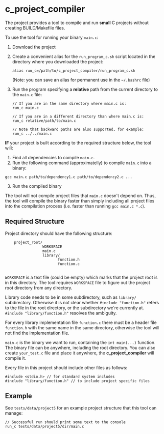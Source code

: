 # c_project_compiler

The project provides a tool to compile and run **small** C projects without creating BUILD/Makefile files.

To use the tool for running your binary `main.c`:

1) Download the project

2) Create a convenient alias for the `run_program_c.sh` script located in the directory where you downloaded the project:

    ```
    alias run_c=/path/to/c_project_compiler/run_program_c.sh
    ```

    (Note: you can save an alias for permanent use in the `~/.bashrc` file)

3) Run the program specifying a **relative** path from the current directory to the `main.c` file:

    ```
    // If you are in the same directory where main.c is:
    run_c main.c

    // If you are in a different directory than where main.c is:
    run_c relative/path/to/main.c

    // Note that backward paths are also supported, for example:
    run_c ../../main.c
    ```

**IF** your project is built according to the required structure below, the tool will:

1. Find all dependencies to compile `main.c`.
2. Run the following command (approximatelly) to compile `main.c` into a binary:
```
gcc main.c path/to/dependency1.c path/to/dependency2.c ...
```
3. Run the compiled binary

The tool will not compile project files that `main.c` doesn't depend on. Thus, the tool will compile the binary faster than simply including all project files into the compilation process (i.e. faster than running ```gcc main.c *.c```).

## Required Structure

Project directory should have the following structure:

```
    project_root/
                 WORKSPACE
                 main.c
                 library/
                        function.h
                        function.c
                
```

`WORKSPACE` is a text file (could be empty) which marks that the project root is in this directory. The tool requires `WORKSPACE` file to figure out the project root directory from any directory.

Library code needs to be in some subdirectory, such as `library/` subdirectory. Otherwise it is not clear whether `#include "function.h"` refers to the file in the root directory, or the
subdirectory we're currently at. `#include "library/function.h"` resolves the ambiguity.

For every library implementation file `function.c` there must be a header file `function.h` with the same name in the same directory, otherwise the tool will not find the implementation file.

`main.c` is the binary we want to run, containing the `int main(...)` function. The binary file can be anywhere, including the root directory.
You can also create `your_test.c` file and place it anywhere, the **c_project_compiler** will compile it.

Every file in this project should include other files as follows:

```
#include <stdio.h> // for standard system includes
#include "library/function.h" // to include project specific files
```

## Example

See `tests/data/project5` for an example project structure that this tool can manage:

```
// Successful run should print some text to the console
run_c tests/data/project5/dir/main.c
```

